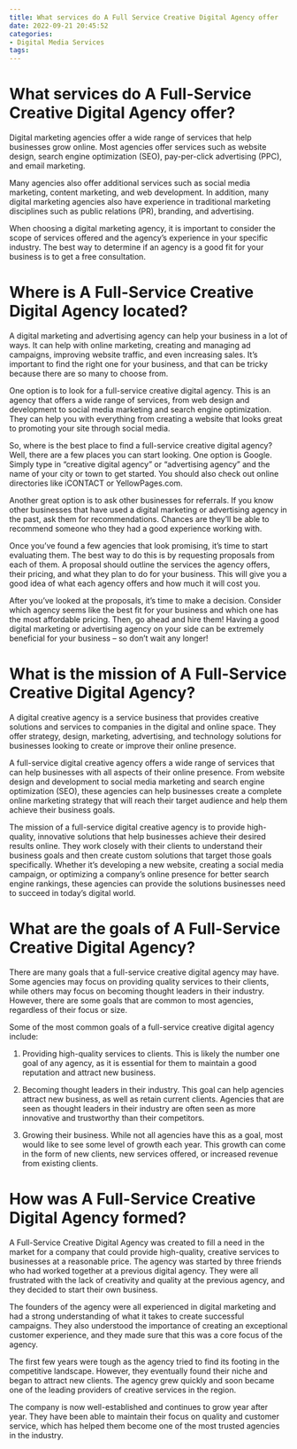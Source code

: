 ```yaml
---
title: What services do A Full Service Creative Digital Agency offer
date: 2022-09-21 20:45:52
categories:
- Digital Media Services
tags:
---
```



#  What services do A Full-Service Creative Digital Agency offer?

Digital marketing agencies offer a wide range of services that help businesses grow online. Most agencies offer services such as website design, search engine optimization (SEO), pay-per-click advertising (PPC), and email marketing.

Many agencies also offer additional services such as social media marketing, content marketing, and web development. In addition, many digital marketing agencies also have experience in traditional marketing disciplines such as public relations (PR), branding, and advertising.

When choosing a digital marketing agency, it is important to consider the scope of services offered and the agency’s experience in your specific industry. The best way to determine if an agency is a good fit for your business is to get a free consultation.

#  Where is A Full-Service Creative Digital Agency located?

A digital marketing and advertising agency can help your business in a lot of ways. It can help with online marketing, creating and managing ad campaigns, improving website traffic, and even increasing sales. It’s important to find the right one for your business, and that can be tricky because there are so many to choose from.

One option is to look for a full-service creative digital agency. This is an agency that offers a wide range of services, from web design and development to social media marketing and search engine optimization. They can help you with everything from creating a website that looks great to promoting your site through social media.

So, where is the best place to find a full-service creative digital agency? Well, there are a few places you can start looking. One option is Google. Simply type in “creative digital agency” or “advertising agency” and the name of your city or town to get started. You should also check out online directories like iCONTACT or YellowPages.com.

Another great option is to ask other businesses for referrals. If you know other businesses that have used a digital marketing or advertising agency in the past, ask them for recommendations. Chances are they’ll be able to recommend someone who they had a good experience working with.

Once you’ve found a few agencies that look promising, it’s time to start evaluating them. The best way to do this is by requesting proposals from each of them. A proposal should outline the services the agency offers, their pricing, and what they plan to do for your business. This will give you a good idea of what each agency offers and how much it will cost you.

After you’ve looked at the proposals, it’s time to make a decision. Consider which agency seems like the best fit for your business and which one has the most affordable pricing. Then, go ahead and hire them! Having a good digital marketing or advertising agency on your side can be extremely beneficial for your business – so don’t wait any longer!

#  What is the mission of A Full-Service Creative Digital Agency?

A digital creative agency is a service business that provides creative solutions and services to companies in the digital and online space. They offer strategy, design, marketing, advertising, and technology solutions for businesses looking to create or improve their online presence.

A full-service digital creative agency offers a wide range of services that can help businesses with all aspects of their online presence. From website design and development to social media marketing and search engine optimization (SEO), these agencies can help businesses create a complete online marketing strategy that will reach their target audience and help them achieve their business goals.

The mission of a full-service digital creative agency is to provide high-quality, innovative solutions that help businesses achieve their desired results online. They work closely with their clients to understand their business goals and then create custom solutions that target those goals specifically. Whether it’s developing a new website, creating a social media campaign, or optimizing a company’s online presence for better search engine rankings, these agencies can provide the solutions businesses need to succeed in today’s digital world.

#  What are the goals of A Full-Service Creative Digital Agency?

There are many goals that a full-service creative digital agency may have. Some agencies may focus on providing quality services to their clients, while others may focus on becoming thought leaders in their industry. However, there are some goals that are common to most agencies, regardless of their focus or size.

Some of the most common goals of a full-service creative digital agency include:

1. Providing high-quality services to clients. This is likely the number one goal of any agency, as it is essential for them to maintain a good reputation and attract new business.

2. Becoming thought leaders in their industry. This goal can help agencies attract new business, as well as retain current clients. Agencies that are seen as thought leaders in their industry are often seen as more innovative and trustworthy than their competitors.

3. Growing their business. While not all agencies have this as a goal, most would like to see some level of growth each year. This growth can come in the form of new clients, new services offered, or increased revenue from existing clients.

#  How was A Full-Service Creative Digital Agency formed?

A Full-Service Creative Digital Agency was created to fill a need in the market for a company that could provide high-quality, creative services to businesses at a reasonable price. The agency was started by three friends who had worked together at a previous digital agency. They were all frustrated with the lack of creativity and quality at the previous agency, and they decided to start their own business.

The founders of the agency were all experienced in digital marketing and had a strong understanding of what it takes to create successful campaigns. They also understood the importance of creating an exceptional customer experience, and they made sure that this was a core focus of the agency.

The first few years were tough as the agency tried to find its footing in the competitive landscape. However, they eventually found their niche and began to attract new clients. The agency grew quickly and soon became one of the leading providers of creative services in the region.

The company is now well-established and continues to grow year after year. They have been able to maintain their focus on quality and customer service, which has helped them become one of the most trusted agencies in the industry.